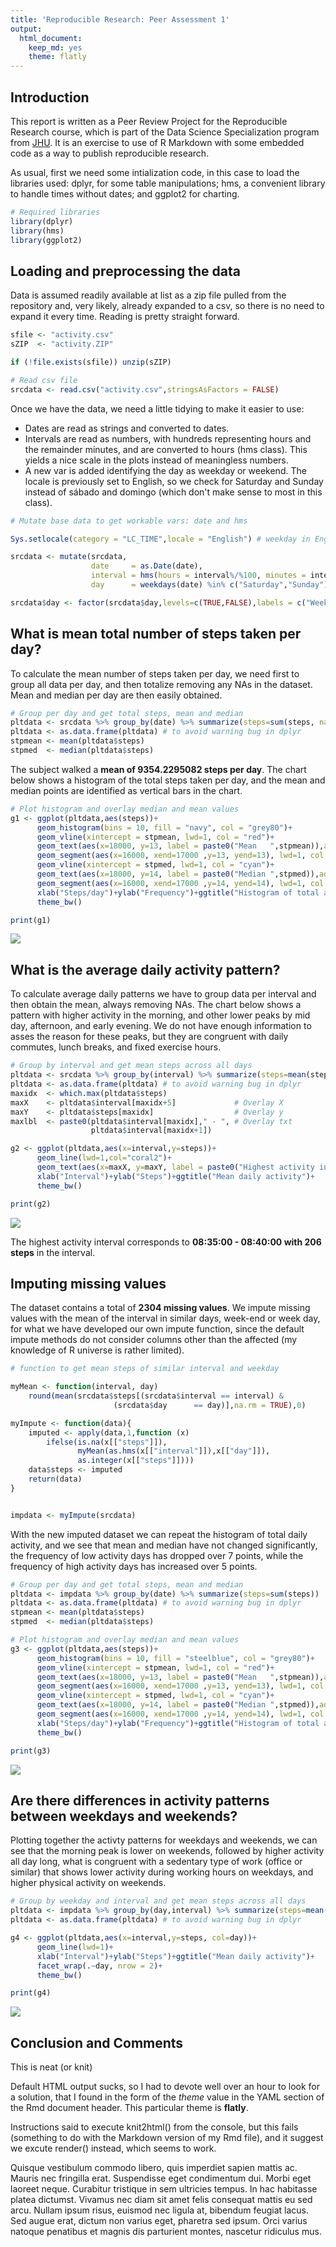 ```yaml
---
title: 'Reproducible Research: Peer Assessment 1'
output:
  html_document:
    keep_md: yes
    theme: flatly
---
```

## Introduction
This report is written as a Peer Review Project for the Reproducible Research course, which is part of the Data Science Specialization program from [JHU](https://www.jhu.edu). It is an exercise to use of R Markdown with some embedded code as a way to publish reproducible research.

As usual, first we need some intialization code, in this case to load the libraries used: dplyr, for some table manipulations; hms, a convenient library to handle times without dates; and ggplot2 for charting.  


```r
# Required libraries
library(dplyr)
library(hms)
library(ggplot2)
```
  
  
## Loading and preprocessing the data

Data is assumed readily available at list as a zip file pulled from the repository and, very likely, already expanded to a csv, so there is no need to expand it every time. Reading is pretty straight forward.  


```r
sfile <- "activity.csv"
sZIP  <- "activity.ZIP"

if (!file.exists(sfile)) unzip(sZIP)

# Read csv file 
srcdata <- read.csv("activity.csv",stringsAsFactors = FALSE)
```

Once we have the data, we need a little tidying to make it easier to use:  

* Dates are read as strings and converted to dates.  
* Intervals are read as numbers, with hundreds representing hours and the remainder minutes, and are converted to hours (hms class). This yields a nice scale in the plots instead of meaningless numbers.  
* A new var is added identifying the day as weekday or weekend. The locale is previously set to English, so we check for Saturday and Sunday instead of sábado and domingo (which don't make sense to most in this class).  
  
  

```r
# Mutate base data to get workable vars: date and hms

Sys.setlocale(category = "LC_TIME",locale = "English") # weekday in English

srcdata <- mutate(srcdata,
                  date     = as.Date(date),
                  interval = hms(hours = interval%/%100, minutes = interval%%100),
                  day      = weekdays(date) %in% c("Saturday","Sunday"))

srcdata$day <- factor(srcdata$day,levels=c(TRUE,FALSE),labels = c("Weekend","Weekday"))
```
  
  
## What is mean total number of steps taken per day?

To calculate the mean number of steps taken per day, we need first to group all data per day, and then totalize removing any NAs in the dataset. Mean and median per day are then easily obtained.  


```r
# Group per day and get total steps, mean and median
pltdata <- srcdata %>% group_by(date) %>% summarize(steps=sum(steps, na.rm=TRUE))
pltdata <- as.data.frame(pltdata) # to avoid warning bug in dplyr
stpmean <- mean(pltdata$steps)
stpmed  <- median(pltdata$steps)
```

The subject walked a **mean of 9354.2295082 steps per day**. The chart below shows a histogram of the total steps taken per day, and the mean and median points are identified as vertical bars in the chart.


```r
# Plot histogram and overlay median and mean values
g1 <- ggplot(pltdata,aes(steps))+
      geom_histogram(bins = 10, fill = "navy", col = "grey80")+
      geom_vline(xintercept = stpmean, lwd=1, col = "red")+
      geom_text(aes(x=18000, y=13, label = paste0("Mean   ",stpmean)),adj=0)+
      geom_segment(aes(x=16000, xend=17000 ,y=13, yend=13), lwd=1, col ="red")+
      geom_vline(xintercept = stpmed, lwd=1, col = "cyan")+
      geom_text(aes(x=18000, y=14, label = paste0("Median ",stpmed)),adj=0)+
      geom_segment(aes(x=16000, xend=17000 ,y=14, yend=14), lwd=1, col ="cyan")+
      xlab("Steps/day")+ylab("Frequency")+ggtitle("Histogram of total activity")+
      theme_bw()

print(g1)
```

![](PA1_template_files/figure-html/unnamed-chunk-5-1.png)<!-- -->
  

## What is the average daily activity pattern?

To calculate average daily patterns we have to group data per interval and then obtain the mean, always removing NAs. The chart below shows a pattern with higher activity in the morning, and other lower peaks by mid day, afternoon, and early evening. We do not have enough information to asses the reason for these peaks, but they are congruent with daily commutes, lunch breaks, and fixed exercise hours.


```r
# Group by interval and get mean steps across all days
pltdata <- srcdata %>% group_by(interval) %>% summarize(steps=mean(steps, na.rm = TRUE))
pltdata <- as.data.frame(pltdata) # to avoid warning bug in dplyr
maxidx  <- which.max(pltdata$steps)
maxX    <- pltdata$interval[maxidx+5]             # Overlay X
maxY    <- pltdata$steps[maxidx]                  # Overlay y
maxlbl  <- paste0(pltdata$interval[maxidx]," - ", # Overlay txt
                  pltdata$interval[maxidx+1])

g2 <- ggplot(pltdata,aes(x=interval,y=steps))+
      geom_line(lwd=1,col="coral2")+
      geom_text(aes(x=maxX, y=maxY, label = paste0("Highest activity interval ",maxlbl)),adj=0)+
      xlab("Interval")+ylab("Steps")+ggtitle("Mean daily activity")+
      theme_bw()

print(g2)
```

![](PA1_template_files/figure-html/unnamed-chunk-6-1.png)<!-- -->

The highest activity interval corresponds to **08:35:00 - 08:40:00 with 206 steps** in the interval.
  
## Imputing missing values

The dataset contains a total of **2304 missing values**. We impute missing values with the mean of the interval in similar days, week-end or week day, for what we have developed our own impute function, since the default impute methods do not consider columns other than the affected (my knowledge of R universe is rather limited).


```r
# function to get mean steps of similar interval and weekday

myMean <- function(interval, day)
    round(mean(srcdata$steps[(srcdata$interval == interval) & 
                       (srcdata$day      == day)],na.rm = TRUE),0)

myImpute <- function(data){
    imputed <- apply(data,1,function (x)
        ifelse(is.na(x[["steps"]]),
               myMean(as.hms(x[["interval"]]),x[["day"]]),
               as.integer(x[["steps"]])))
    data$steps <- imputed
    return(data)
}


impdata <- myImpute(srcdata)
```

With the new imputed dataset we can repeat the histogram of total daily activity, and we see that mean and median have not changed significantly, the frequency of low activity days has dropped over 7 points, while the frequency of high activity days has increased over 5 points.


```r
# Group per day and get total steps, mean and median
pltdata <- impdata %>% group_by(date) %>% summarize(steps=sum(steps))
pltdata <- as.data.frame(pltdata) # to avoid warning bug in dplyr
stpmean <- mean(pltdata$steps)
stpmed  <- median(pltdata$steps)

# Plot histogram and overlay median and mean values
g3 <- ggplot(pltdata,aes(steps))+
      geom_histogram(bins = 10, fill = "steelblue", col = "grey80")+
      geom_vline(xintercept = stpmean, lwd=1, col = "red")+
      geom_text(aes(x=18000, y=13, label = paste0("Mean   ",stpmean)),adj=0)+
      geom_segment(aes(x=16000, xend=17000 ,y=13, yend=13), lwd=1, col ="red")+
      geom_vline(xintercept = stpmed, lwd=1, col = "cyan")+
      geom_text(aes(x=18000, y=14, label = paste0("Median ",stpmed)),adj=0)+
      geom_segment(aes(x=16000, xend=17000 ,y=14, yend=14), lwd=1, col ="cyan")+
      xlab("Steps/day")+ylab("Frequency")+ggtitle("Histogram of total activity (imputed data)")+
      theme_bw()

print(g3)
```

![](PA1_template_files/figure-html/unnamed-chunk-8-1.png)<!-- -->
  

## Are there differences in activity patterns between weekdays and weekends?

Plotting together the activty patterns for weekdays and weekends, we can see that the morning peak is lower on weekends, followed by higher activity all day long, what is congruent with a sedentary type of work (office or similar) that shows lower activity during working hours on weekdays, and higher physical activity on weekends.


```r
# Group by weekday and interval and get mean steps across all days
pltdata <- impdata %>% group_by(day,interval) %>% summarize(steps=mean(steps))
pltdata <- as.data.frame(pltdata) # to avoid warning bug in dplyr

g4 <- ggplot(pltdata,aes(x=interval,y=steps, col=day))+
      geom_line(lwd=1)+
      xlab("Interval")+ylab("Steps")+ggtitle("Mean daily activity")+
      facet_wrap(.~day, nrow = 2)+
      theme_bw()

print(g4)
```

![](PA1_template_files/figure-html/unnamed-chunk-9-1.png)<!-- -->
  

## Conclusion and Comments

This is neat (or knit)  

Default HTML output sucks, so I had to devote well over an hour to look for a solution, that I found in the form of the _theme_ value in the YAML section of the Rmd document header. This particular theme is __flatly__.  

Instructions said to execute knit2html() from the console, but this fails (something to do with the Markdown version of my Rmd file), and it suggest we excute render() instead, which seems to work.

Quisque vestibulum commodo libero, quis imperdiet sapien mattis ac. Mauris nec fringilla erat. Suspendisse eget condimentum dui. Morbi eget laoreet neque. Curabitur tristique in sem ultricies tempus. In hac habitasse platea dictumst. Vivamus nec diam sit amet felis consequat mattis eu sed arcu. Nullam ipsum risus, euismod nec ligula at, bibendum feugiat lacus. Sed augue erat, dictum non varius eget, pharetra sed ipsum. Orci varius natoque penatibus et magnis dis parturient montes, nascetur ridiculus mus. 
